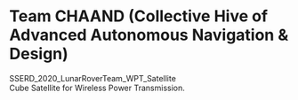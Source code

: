 # Team CHAAND (Collective Hive of Advanced Autonomous Navigation & Design)
SSERD_2020_LunarRoverTeam_WPT_Satellite <br>
Cube Satellite for Wireless Power Transmission.
